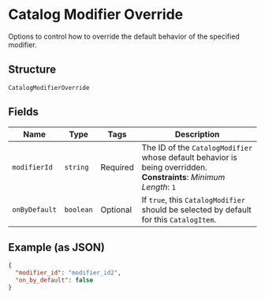 
# Catalog Modifier Override

Options to control how to override the default behavior of the specified modifier.

## Structure

`CatalogModifierOverride`

## Fields

| Name | Type | Tags | Description |
|  --- | --- | --- | --- |
| `modifierId` | `string` | Required | The ID of the `CatalogModifier` whose default behavior is being overridden.<br>**Constraints**: *Minimum Length*: `1` |
| `onByDefault` | `boolean` | Optional | If `true`, this `CatalogModifier` should be selected by default for this `CatalogItem`. |

## Example (as JSON)

```json
{
  "modifier_id": "modifier_id2",
  "on_by_default": false
}
```

